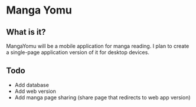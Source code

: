 # Manga Yomu

## What is it?

MangaYomu will be a mobile application for manga reading. I plan to create a single-page application version of it for desktop devices.

## Todo

- Add database
- Add web version
- Add manga page sharing (share page that redirects to web app version)
